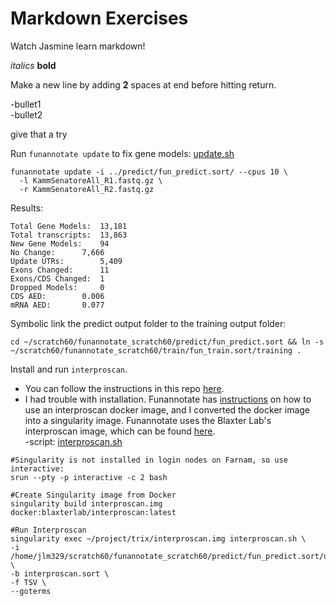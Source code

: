 Markdown Exercises
=========================
Watch Jasmine learn markdown!

*italics*
**bold**

Make a new line by adding **2** spaces at end before hitting return.

-bullet1  
-bullet2  


give that a try


Run ```funannotate update``` to fix gene models: [update.sh](./update.sh)
```  
funannotate update -i ../predict/fun_predict.sort/ --cpus 10 \
  -l KammSenatoreAll_R1.fastq.gz \
  -r KammSenatoreAll_R2.fastq.gz	
```  
Results:   
```   
Total Gene Models:	13,181
Total transcripts:	13,863
New Gene Models:	94
No Change:		7,666
Update UTRs:		5,409
Exons Changed:		11
Exons/CDS Changed:	1
Dropped Models:		0
CDS AED:		0.006
mRNA AED:		0.077
```  

Symbolic link the predict output folder to the training output folder:  
```
cd ~/scratch60/funannotate_scratch60/predict/fun_predict.sort && ln -s ~/scratch60/funannotate_scratch60/train/fun_train.sort/training .
```  

Install and run ```interproscan```.  
- You can follow the instructions in this repo [here](https://github.com/dunnlab/xenoturbella_annotation#functional-annotation).   
- I had trouble with installation. Funannotate has [instructions](https://funannotate.readthedocs.io/en/latest/tutorials.html) on how to use an interproscan docker image, and I converted the docker image into a singularity image. Funannotate uses the Blaxter Lab's interproscan image, which can be found [here](https://hub.docker.com/r/blaxterlab/interproscan/).  
-script: [interproscan.sh](./interproscan.sh)
```  
#Singularity is not installed in login nodes on Farnam, so use interactive:  
srun --pty -p interactive -c 2 bash

#Create Singularity image from Docker 
singularity build interproscan.img docker:blaxterlab/interproscan:latest

#Run Interproscan
singularity exec ~/project/trix/interproscan.img interproscan.sh \
-i /home/jlm329/scratch60/funannotate_scratch60/predict/fun_predict.sort/update_results/Trichoplax_adhaerens.proteins.fa \
-b interproscan.sort \
-f TSV \
--goterms

```  



